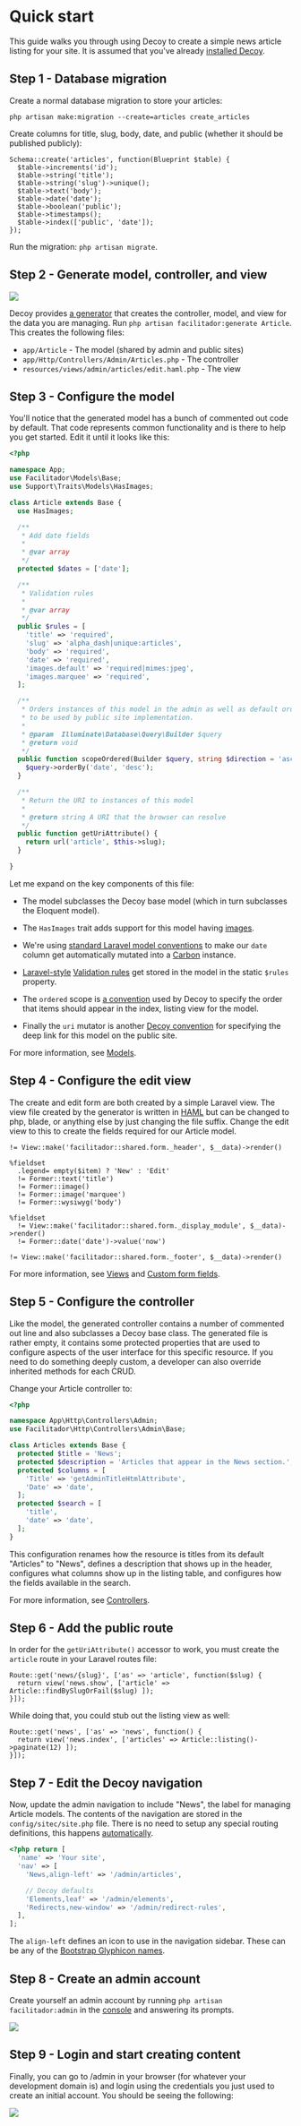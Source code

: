 # Quick start

This guide walks you through using Decoy to create a simple news article listing for your site.  It is assumed that you've already [installed Decoy](index).

## Step 1 - Database migration

Create a normal database migration to store your articles:

```
php artisan make:migration --create=articles create_articles
```

Create columns for title, slug, body, date, and public (whether it should be published publicly):

```php?start_inline=1
Schema::create('articles', function(Blueprint $table) {
  $table->increments('id');
  $table->string('title');
  $table->string('slug')->unique();
  $table->text('body');
  $table->date('date');
  $table->boolean('public');
  $table->timestamps();
  $table->index(['public', 'date']);
});
```

Run the migration: `php artisan migrate`.

## Step 2 - Generate model, controller, and view

![](assets/img/generate.gif)

Decoy provides [a generator](generator) that creates the controller, model, and view for the data you are managing.  Run `php artisan facilitador:generate Article`. This creates the following files:

- `app/Article` - The model (shared by admin and public sites)
- `app/Http/Controllers/Admin/Articles.php` - The controller
- `resources/views/admin/articles/edit.haml.php` - The view

## Step 3 - Configure the model

You'll notice that the generated model has a bunch of commented out code by default.  That code represents common functionality and is there to help you get started.  Edit it until it looks like this:

```php
<?php

namespace App;
use Facilitador\Models\Base;
use Support\Traits\Models\HasImages;

class Article extends Base {
  use HasImages;

  /**
   * Add date fields
   *
   * @var array
   */
  protected $dates = ['date'];

  /**
   * Validation rules
   *
   * @var array
   */
  public $rules = [
    'title' => 'required',
    'slug' => 'alpha_dash|unique:articles',
    'body' => 'required',
    'date' => 'required',
    'images.default' => 'required|mimes:jpeg',
    'images.marquee' => 'required',
  ];

  /**
   * Orders instances of this model in the admin as well as default ordering
   * to be used by public site implementation.
   *
   * @param  Illuminate\Database\Query\Builder $query
   * @return void
   */
  public function scopeOrdered(Builder $query, string $direction = 'asc') {
    $query->orderBy('date', 'desc');
  }

  /**
   * Return the URI to instances of this model
   *
   * @return string A URI that the browser can resolve
   */
  public function getUriAttribute() {
    return url('article', $this->slug);
  }

}
```

Let me expand on the key components of this file:

- The model subclasses the Decoy base model (which in turn subclasses the Eloquent model).

- The `HasImages` trait adds support for this model having [images](images).

- We're using [standard Laravel model conventions](https://laravel.com/docs/eloquent-mutators#date-mutators) to make our `date` column get automatically mutated into a [Carbon](https://github.com/briannesbitt/Carbon) instance.

- [Laravel-style](https://laravel.com/docs/5.3/validation#available-validation-rules) [Validation rules](validation) get stored in the model in the static `$rules` property.

- The `ordered` scope is [a convention](models#ordering) used by Decoy to specify the order that items should appear in the index, listing view for the model.

- Finally the `uri` mutator is another [Decoy convention](models#deep-link) for specifying the deep link for this model on the public site.

For more information, see [Models](models).

## Step 4 - Configure the edit view

The create and edit form are both created by a simple Laravel view.  The view file created by the generator is written in [HAML](https://github.com/arnaud-lb/MtHaml) but can be changed to php, blade, or anything else by just changing the file suffix.  Change the edit view to this to create the fields required for our Article model.

```haml
!= View::make('facilitador::shared.form._header', $__data)->render()

%fieldset
  .legend= empty($item) ? 'New' : 'Edit'
  != Former::text('title')
  != Former::image()
  != Former::image('marquee')
  != Former::wysiwyg('body')

%fieldset
  != View::make('facilitador::shared.form._display_module', $__data)->render()
  != Former::date('date')->value('now')

!= View::make('facilitador::shared.form._footer', $__data)->render()
```

For more information, see [Views](views) and [Custom form fields](custom-fields).

## Step 5 - Configure the controller

Like the model, the generated controller contains a number of commented out line and also subclasses a Decoy base class.  The generated file is rather empty, it contains some protected properties that are used to configure aspects of the user interface for this specific resource.  If you need to do something deeply custom, a developer can also override inherited methods for each CRUD.

Change your Article controller to:

```php
<?php

namespace App\Http\Controllers\Admin;
use Facilitador\Http\Controllers\Admin\Base;

class Articles extends Base {
  protected $title = 'News';
  protected $description = 'Articles that appear in the News section.';
  protected $columns = [
    'Title' => 'getAdminTitleHtmlAttribute',
    'Date' => 'date',
  ];
  protected $search = [
    'title',
    'date' => 'date',
  ];
}
```

This configuration renames how the resource is titles from its default "Articles" to "News", defines a description that shows up in the header, configures what columns show up in the listing table, and configures how the fields available in the search.

For more information, see [Controllers](controllers).

## Step 6 - Add the public route

In order for the `getUriAttribute()` accessor to work, you must create the `article` route in your Laravel routes file:

```php?start_inline=1
Route::get('news/{slug}', ['as' => 'article', function($slug) {
  return view('news.show', ['article' => Article::findBySlugOrFail($slug) ]);
}]);
```

While doing that, you could stub out the listing view as well:

```php?start_inline=1
Route::get('news', ['as' => 'news', function() {
  return view('news.index', ['articles' => Article::listing()->paginate(12) ]);
}]);
```

## Step 7 - Edit the Decoy navigation

Now, update the admin navigation to include "News", the label for managing Article models.  The contents of the navigation are stored in the `config/sitec/site.php` file.  There is no need to setup any special routing definitions, this happens [automatically](routing).

```php
<?php return [
  'name' => 'Your site',
  'nav' => [
    'News,align-left' => '/admin/articles',

    // Decoy defaults
    'Elements,leaf' => '/admin/elements',
    'Redirects,new-window' => '/admin/redirect-rules',
  ],
];
```

The `align-left` defines an icon to use in the navigation sidebar.  These can be  any of the [Bootstrap Glyphicon names](http://getbootstrap.com/components/#glyphicons-glyphs).

## Step 8 - Create an admin account

Create yourself an admin account by running `php artisan facilitador:admin` in the [console](console) and answering its prompts.

![](assets/img/create-admin.gif)

## Step 9 - Login and start creating content

Finally, you can go to /admin in your browser (for whatever your development domain is) and login using the credentials you just used to create an initial account.  You should be seeing the following:

![](assets/img/quick-start.gif)
